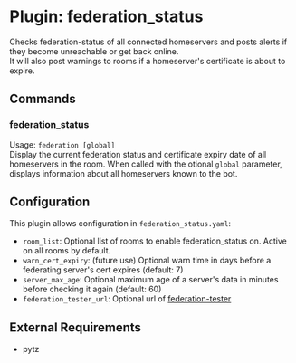 Plugin: federation_status
===
Checks federation-status of all connected homeservers and posts alerts if they become unreachable or get back online.  
It will also post warnings to rooms if a homeserver's certificate is about to expire.

## Commands

### federation_status
Usage: `federation [global]`  
Display the current federation status and certificate expiry date of all homeservers in the room. When called with 
the otional `global` parameter, displays information about all homeservers known to the bot.

## Configuration
This plugin allows configuration in `federation_status.yaml`:
- `room_list`: Optional list of rooms to enable federation_status on. Active on all rooms by default.
- `warn_cert_expiry`: (future use) Optional warn time in days before a federating server's cert expires (default: 7)
- `server_max_age`: Optional maximum age of a server's data in minutes before checking it again (default: 60)
- `federation_tester_url`: Optional url of [federation-tester](https://github.com/matrix-org/matrix-federation-tester)

## External Requirements
- pytz